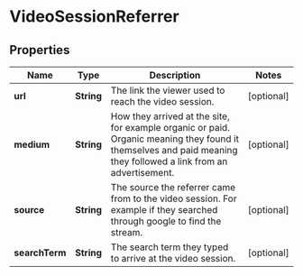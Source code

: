 

# VideoSessionReferrer


## Properties

| Name | Type | Description | Notes |
|------------ | ------------- | ------------- | -------------|
|**url** | **String** | The link the viewer used to reach the video session. |  [optional] |
|**medium** | **String** | How they arrived at the site, for example organic or paid. Organic meaning they found it themselves and paid meaning they followed a link from an advertisement. |  [optional] |
|**source** | **String** | The source the referrer came from to the video session. For example if they searched through google to find the stream. |  [optional] |
|**searchTerm** | **String** | The search term they typed to arrive at the video session. |  [optional] |



